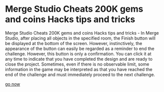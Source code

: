 # Merge Studio Cheats 200K gems and coins Hacks tips and tricks

Merge Studio Cheats 200K gems and coins Hacks tips and tricks - In Merge Studio, after placing all objects in the specified room, the Finish button will be displayed at the bottom of the screen. However, instinctively, the appearance of the button can easily be regarded as a reminder to end the challenge. However, this button is only a confirmation. You can click it at any time to indicate that you have completed the design and are ready to close the project. Sometimes, even if there is no observable limit, some information in the game may be interpreted as that you have reached the end of the challenge and must immediately proceed to the next challenge.

[go now](https://growhunt.top/merge-studio/)
